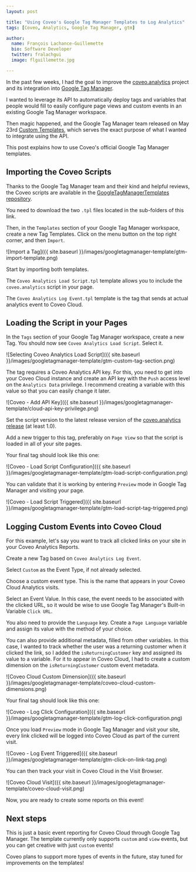 ```yaml
---
layout: post

title: "Using Coveo's Google Tag Manager Templates to Log Analytics"
tags: [Coveo, Analytics, Google Tag Manager, gtm]

author:
  name: François Lachance-Guillemette
  bio: Software Developer
  twitter: fralachgui
  image: flguillemette.jpg

---
```


In the past few weeks, I had the goal to improve the [coveo.analytics](https://github.com/coveo/coveo.analytics.js) project and its integration into [Google Tag Manager](https://developers.google.com/tag-manager/).

I wanted to leverage its API to automatically deploy tags and variables that people would fill to easily configure page views and custom events in an existing Google Tag Manager workspace.

Then magic happened, and the Google Tag Manager team released on May 23rd [Custom Templates](https://developers.google.com/tag-manager/templates/), which serves the exact purpose of what I wanted to integrate using the API.

This post explains how to use Coveo's official Google Tag Manager templates.

<!-- more -->

## Importing the Coveo Scripts

Thanks to the Google Tag Manager team and their kind and helpful reviews, the Coveo scripts are available in the [GoogleTagManagerTemplates repository](https://github.com/sahava/GoogleTagManagerTemplates/tree/master/tags/Coveo).

You need to download the two `.tpl` files located in the sub-folders of this link.

Then, in the `Templates` section of your Google Tag Manager workspace, create a new Tag Templates. Click on the menu button on the top right corner, and then `Import`.

![Import a Tag]({{ site.baseurl }}/images/googletagmanager-template/gtm-import-template.png)

Start by importing both templates.

The `Coveo Analytics Load Script.tpl` template allows you to include the `coveo.analytics` script in your page.

The `Coveo Analytics Log Event.tpl` template is the tag that sends at actual analytics event to Coveo Cloud.

## Loading the Script in your Pages

In the `Tags` section of your Google Tag Manager workspace, create a new Tag. You should now see `Coveo Analytics Load Script`. Select it.

![Selecting Coveo Analytics Load Script]({{ site.baseurl }}/images/googletagmanager-template/gtm-custom-tag-section.png)

The tag requires a Coveo Analytics API key. For this, you need to get into your Coveo Cloud instance and create an API key with the `Push` access level on the `Analytics Data` privilege. I recommend creating a variable with this value so that you can easily change it later.

![Coveo - Add API Key]({{ site.baseurl }}/images/googletagmanager-template/cloud-api-key-privilege.png)

Set the script version to the latest release version of the [coveo.analytics release](https://github.com/coveo/coveo.analytics.js/releases) (at least 1.0).

Add a new trigger to this tag, preferably on `Page View` so that the script is loaded in all of your site pages.

Your final tag should look like this one:

![Coveo - Load Script Configuration]({{ site.baseurl }}/images/googletagmanager-template/gtm-load-script-configuration.png)

You can validate that it is working by entering `Preview` mode in Google Tag Manager and visiting your page.

![Coveo - Load Script Triggered]({{ site.baseurl }}/images/googletagmanager-template/gtm-load-script-tag-triggered.png)

## Logging Custom Events into Coveo Cloud

For this example, let's say you want to track all clicked links on your site in your Coveo Analytics Reports.

Create a new Tag based on `Coveo Analytics Log Event`.

Select `Custom` as the Event Type, if not already selected.

Choose a custom event type. This is the name that appears in your Coveo Cloud Analytics visits.

Select an Event Value. In this case, the event needs to be associated with the clicked URL, so it would be wise to use Google Tag Manager's Built-in Variable `Click URL`.

You also need to provide the `Language` key. Create a `Page Language` variable and assign its value with the method of your choice.

You can also provide additional metadata, filled from other variables. In this case, I wanted to track whether the user was a returning customer when it clicked the link, so I added the `isReturningCustomer` key and assigned its value to a variable. For it to appear in Coveo Cloud, I had to create a custom dimension on the `isReturningCustomer` custom event metadata.

![Coveo Cloud Custom Dimension]({{ site.baseurl }}/images/googletagmanager-template/coveo-cloud-custom-dimensions.png)

Your final tag should look like this one:

![Coveo - Log Click Configuration]({{ site.baseurl }}/images/googletagmanager-template/gtm-log-click-configuration.png)

Once you load `Preview` mode in Google Tag Manager and visit your site, every link clicked will be logged into Coveo Cloud as part of the current visit.

![Coveo - Log Event Triggered]({{ site.baseurl }}/images/googletagmanager-template/gtm-click-on-link-tag.png)

You can then track your visit in Coveo Cloud in the Visit Browser.

![Coveo Cloud Visit]({{ site.baseurl }}/images/googletagmanager-template/coveo-cloud-visit.png)

Now, you are ready to create some reports on this event!

## Next steps

This is just a basic event reporting for Coveo Cloud through Google Tag Manager. The template currently only supports `custom` and `view` events, but you can get creative with just `custom` events!

Coveo plans to support more types of events in the future, stay tuned for improvements on the templates!